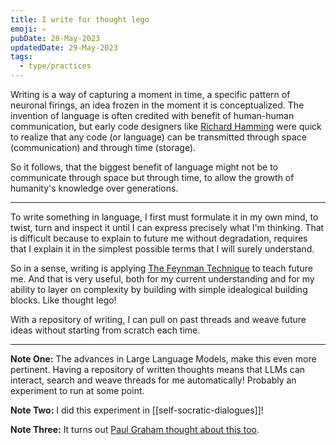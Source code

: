```yaml
---
title: I write for thought lego
emoji: ✍
pubDate: 28-May-2023
updatedDate: 29-May-2023
tags:
  - type/practices
---
```


Writing is a way of capturing a moment in time, a specific pattern of neuronal firings, an idea frozen in the moment it is conceptualized. The invention of language is often credited with benefit of human-human communication, but early code designers like [Richard Hamming](https://en.wikipedia.org/wiki/Hamming_code) were quick to realize that any code (or language) can be transmitted through space (communication) and through time (storage).

So it follows, that the biggest benefit of language might not be to communicate through space but through time, to allow the growth of humanity's knowledge over generations.

---

To write something in language, I first must formulate it in my own mind, to twist, turn and inspect it until I can express precisely what I'm thinking. That is difficult because to explain to future me without degradation, requires that I explain it in the simplest possible terms that I will surely understand.

So in a sense, writing is applying [The Feynman Technique](https://e-student.org/feynman-technique/) to teach future me. And that is very useful, both for my current understanding and for my ability to layer on complexity by building with simple idealogical building blocks. Like thought lego!

With a repository of writing, I can pull on past threads and weave future ideas without starting from scratch each time. 

---

**Note One:** The advances in Large Language Models, make this even more pertinent. Having a repository of written thoughts means that LLMs can interact, search and weave threads for me automatically! Probably an experiment to run at some point. 

**Note Two:** I did this experiment in [[self-socratic-dialogues]]!

**Note Three:** It turns out [Paul Graham thought about this too](http://www.paulgraham.com/read.html).